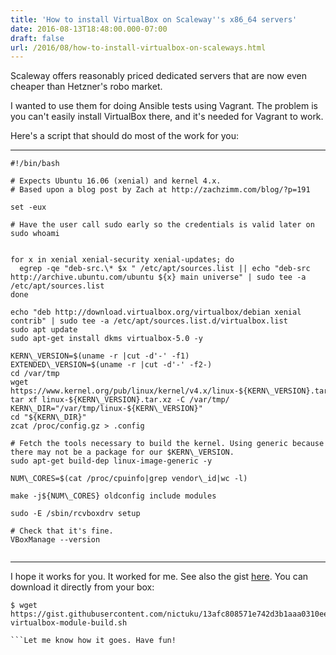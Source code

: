 ```yaml
---
title: 'How to install VirtualBox on Scaleway''s x86_64 servers'
date: 2016-08-13T18:48:00.000-07:00
draft: false
url: /2016/08/how-to-install-virtualbox-on-scaleways.html
---
```


Scaleway offers reasonably priced dedicated servers that are now even cheaper than Hetzner's robo market.  
  
I wanted to use them for doing Ansible tests using Vagrant. The problem is you can't easily install VirtualBox there, and it's needed for Vagrant to work.  
  
Here's a script that should do most of the work for you:  
  

* * *

```
#!/bin/bash

# Expects Ubuntu 16.06 (xenial) and kernel 4.x.
# Based upon a blog post by Zach at http://zachzimm.com/blog/?p=191

set -eux

# Have the user call sudo early so the credentials is valid later on
sudo whoami 


for x in xenial xenial-security xenial-updates; do 
  egrep -qe "deb-src.\* $x " /etc/apt/sources.list || echo "deb-src http://archive.ubuntu.com/ubuntu ${x} main universe" | sudo tee -a /etc/apt/sources.list
done

echo "deb http://download.virtualbox.org/virtualbox/debian xenial contrib" | sudo tee -a /etc/apt/sources.list.d/virtualbox.list
sudo apt update
sudo apt-get install dkms virtualbox-5.0 -y

KERN\_VERSION=$(uname -r |cut -d'-' -f1)
EXTENDED\_VERSION=$(uname -r |cut -d'-' -f2-)
cd /var/tmp
wget https://www.kernel.org/pub/linux/kernel/v4.x/linux-${KERN\_VERSION}.tar.xz
tar xf linux-${KERN\_VERSION}.tar.xz -C /var/tmp/
KERN\_DIR="/var/tmp/linux-${KERN\_VERSION}"
cd "${KERN\_DIR}"
zcat /proc/config.gz > .config

# Fetch the tools necessary to build the kernel. Using generic because there may not be a package for our $KERN\_VERSION.
sudo apt-get build-dep linux-image-generic -y

NUM\_CORES=$(cat /proc/cpuinfo|grep vendor\_id|wc -l)

make -j${NUM\_CORES} oldconfig include modules

sudo -E /sbin/rcvboxdrv setup

# Check that it's fine.
VBoxManage --version


```

* * *

I hope it works for you. It worked for me. See also the gist [here](https://gist.github.com/nictuku/13afc808571e742d3b1aaa0310ee8a8d). You can download it directly from your box:  
  
  
```
$ wget https://gist.githubusercontent.com/nictuku/13afc808571e742d3b1aaa0310ee8a8d/raw/d41ac5c7e1eb0c030a67b7bdaab69981217f46ed/scaleway-virtualbox-module-build.sh

```Let me know how it goes. Have fun!